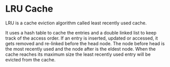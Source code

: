 #  LRU Cache

LRU is a cache eviction algorithm called least recently used cache.

It uses a hash table to cache the entries and a double linked list to keep track of the access order. If an entry is inserted, updated or accessed, it gets removed and re-linked before the head node. The node before head is the most recently used and the node after is the eldest node. When the cache reaches its maximum size the least recently used entry will be evicted from the cache.

